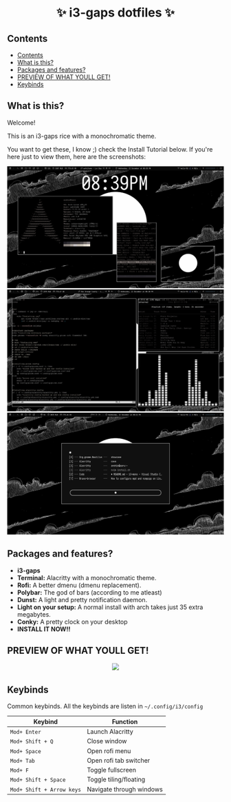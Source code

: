 <h1 align="center">✨ i3-gaps dotfiles ✨</h1>


## Contents

- [Contents](#contents)
- [What is this?](#what-is-this)
- [Packages and features?](#packages-and-features)
- [PREVIEW OF WHAT YOULL GET!](#preview-of-what-youll-get)
- [Keybinds](#keybinds)

<a id="about"></a>

## What is this?
Welcome!

This is an i3-gaps rice with a monochromatic theme.

You want to get these, I know ;) check the Install Tutorial below.
If you're here just to view them, here are the screenshots:

<img src='showcase/main.png'>
<img src='showcase/nvim-ncmpcpp.png'>
<img src='showcase/rofi.png'>


<a id="package"></a>

## Packages and features?
- **i3-gaps**
- **Terminal:** Alacritty with a monochromatic theme.
- **Rofi:** A better dmenu (dmenu replacement).
- **Polybar:** The god of bars (according to me atleast)
- **Dunst:** A light and pretty notification daemon.
- **Light on your setup:**  A normal install with arch takes just 35 extra megabytes.
- **Conky:** A pretty clock on your desktop
- **INSTALL IT NOW!!**



<a id="action"></a>

## PREVIEW OF WHAT YOULL GET!

<p align="center">
    <img src='https://github.com/Anshieee/stuff/raw/main/okokok.gif'>
</p>

<a id="keybinds"></a>
## Keybinds 

Common keybinds. All the keybinds are listen in `~/.config/i3/config`

|        Keybind         |                 Function                 |
| ---------------------- | ---------------------------------------- |
| `Mod+ Enter`          | Launch Alacritty                         |
| `Mod+ Shift + Q`      | Close window                             |
| `Mod+ Space`          | Open rofi menu                           |
| `Mod+ Tab`            | Open rofi tab switcher                   |
| `Mod+ F`              | Toggle fullscreen                        |
| `Mod+ Shift + Space`  | Toggle tiling/floating                   |
| `Mod+ Shift + Arrow keys`| Navigate through windows              |